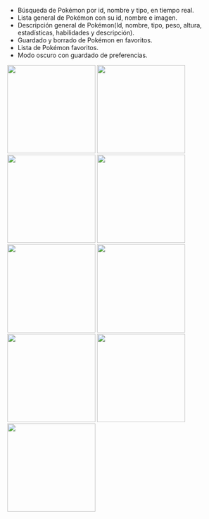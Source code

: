- Búsqueda de Pokémon por id, nombre y tipo, en tiempo real.
- Lista general de Pokémon con su id, nombre e imagen.
- Descripción general de Pokémon(Id, nombre, tipo, peso, altura, estadísticas, habilidades y descripción).
- Guardado y borrado de Pokémon en favoritos.
- Lista de Pokémon favoritos.
- Modo oscuro con guardado de preferencias.

<img src="https://github.com/FernandoRP-nan/pokedex/assets/101738379/ef1b10a0-acd1-404f-b749-70ec8ed83ec4" width="200">
<img src="https://github.com/FernandoRP-nan/pokedex/assets/101738379/e9dbd38b-3c9e-405b-9375-0b3c8ef72cf4" width="200">
<img src="https://github.com/FernandoRP-nan/pokedex/assets/101738379/251a542f-1289-4127-9293-0668f34d6ead" width="200">
<img src="https://github.com/FernandoRP-nan/pokedex/assets/101738379/46e365c9-6512-4d54-913e-f9232213e3a8" width="200">
<img src="https://github.com/FernandoRP-nan/pokedex/assets/101738379/78bfe3a2-497f-4cb9-9309-a1093f4bc2fe" width="200">
<img src="https://github.com/FernandoRP-nan/pokedex/assets/101738379/e09b0dc3-8941-4f13-8ca9-4fe190a5dca6" width="200">
<img src="https://github.com/FernandoRP-nan/pokedex/assets/101738379/d1372023-2e03-4bc5-9172-5104fa699eb2" width="200">
<img src="https://github.com/FernandoRP-nan/pokedex/assets/101738379/25ef242f-6857-4c32-ba6a-3cf186ad54a5" width="200">
<img src="https://github.com/FernandoRP-nan/pokedex/assets/101738379/05946405-1f18-4891-9316-04a11694fa35" width="200">


